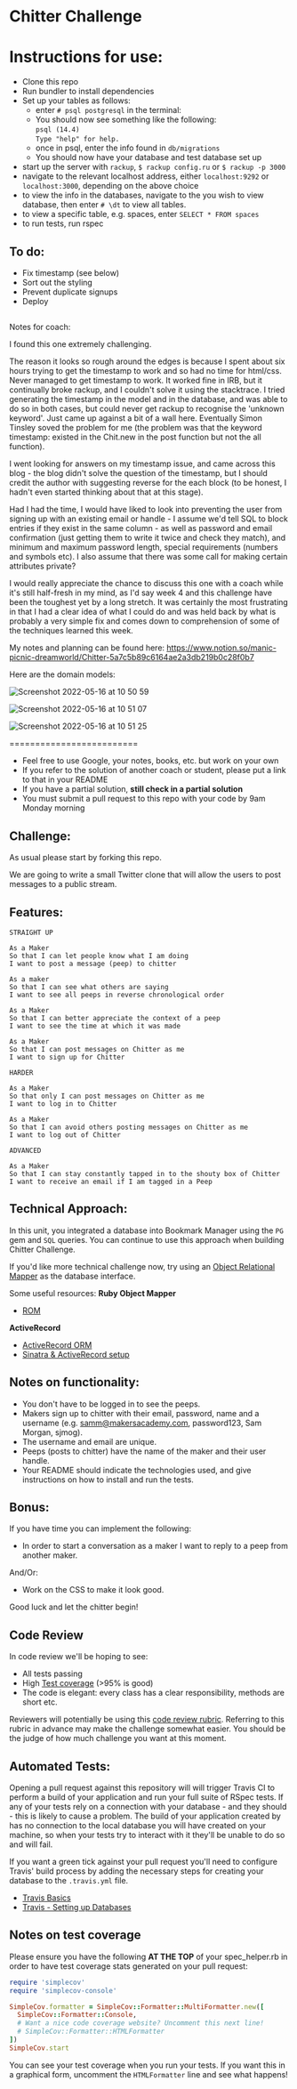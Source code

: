 # Chitter Challenge

# Instructions for use:
- Clone this repo
- Run bundler to install dependencies
- Set up your tables as follows:
  - enter ```# psql postgresql``` in the terminal:
  - You should now see something like the following:<br>
  ```psql (14.4)```<br>
  ```Type "help" for help.```
  - once in psql, enter the info found in ```db/migrations```
  - You should now have your database and test database set up
- start up the server with ```rackup```, ```$ rackup config.ru``` or ```$ rackup -p 3000```
- navigate to the relevant localhost address, either ```localhost:9292``` or ```localhost:3000```, depending on the above choice
- to view the info in the databases, navigate to the you wish to view database, then enter ```# \dt``` to view all tables.
- to view a specific table, e.g. spaces, enter ```SELECT * FROM spaces```
- to run tests, run rspec

## To do: 

- Fix timestamp (see below)
- Sort out the styling
- Prevent duplicate signups
- Deploy

##

Notes for coach:

I found this one extremely challenging.

The reason it looks so rough around the edges is because I spent about six hours trying to get the timestamp to work and so had no time for html/css.
Never managed to get timestamp to work. It worked fine in IRB, but it continually broke rackup, and I couldn't solve it using the stacktrace. I tried generating the timestamp in the model and in the database, and was able to do so in both cases, but could never get rackup to recognise the 'unknown keyword'. Just came up against a bit of a wall here. Eventually Simon Tinsley soved the problem for me (the problem was that the keyword timestamp: existed in the Chit.new in the post function but not the all function). 

I went looking for answers on my timestamp issue, and came across this blog - the blog didn't solve the question of the timestamp, but I should credit the author with suggesting reverse for the each block (to be honest, I hadn't even started thinking about that at this stage).

Had I had the time, I would have liked to look into preventing the user from signing up with an existing email or handle - I assume we'd tell SQL to block entries if they exist in the same column - as well as password and email confirmation (just getting them to write it twice and check they match), and minimum and maximum password length, special requirements (numbers and symbols etc). I also assume that there was some call for making certain attributes private?

I would really appreciate the chance to discuss this one with a coach while it's still half-fresh in my mind, as I'd say week 4 and this challenge have been the toughest yet by a long stretch. It was certainly the most frustrating in that I had a clear idea of what I could do and was held back by what is probably a very simple fix and comes down to comprehension of some of the techniques learned this week.

My notes and planning can be found here: https://www.notion.so/manic-picnic-dreamworld/Chitter-5a7c5b89c6164ae2a3db219b0c28f0b7

Here are the domain models:

![Screenshot 2022-05-16 at 10 50 59](https://user-images.githubusercontent.com/98267087/168569541-f11f876c-6667-42c9-9653-bd13e5f69d86.png)

![Screenshot 2022-05-16 at 10 51 07](https://user-images.githubusercontent.com/98267087/168569581-fdb9e651-d052-4160-b43f-e02bb8f68490.png)

![Screenshot 2022-05-16 at 10 51 25](https://user-images.githubusercontent.com/98267087/168569598-fd35e801-3651-4edc-a8b5-a22fe4eba4e6.png)

=========================

- Feel free to use Google, your notes, books, etc. but work on your own
- If you refer to the solution of another coach or student, please put a link to that in your README
- If you have a partial solution, **still check in a partial solution**
- You must submit a pull request to this repo with your code by 9am Monday morning

## Challenge:

As usual please start by forking this repo.

We are going to write a small Twitter clone that will allow the users to post messages to a public stream.

## Features:

```
STRAIGHT UP

As a Maker
So that I can let people know what I am doing
I want to post a message (peep) to chitter

As a maker
So that I can see what others are saying
I want to see all peeps in reverse chronological order

As a Maker
So that I can better appreciate the context of a peep
I want to see the time at which it was made

As a Maker
So that I can post messages on Chitter as me
I want to sign up for Chitter

HARDER

As a Maker
So that only I can post messages on Chitter as me
I want to log in to Chitter

As a Maker
So that I can avoid others posting messages on Chitter as me
I want to log out of Chitter

ADVANCED

As a Maker
So that I can stay constantly tapped in to the shouty box of Chitter
I want to receive an email if I am tagged in a Peep
```

## Technical Approach:

In this unit, you integrated a database into Bookmark Manager using the `PG` gem and `SQL` queries. You can continue to use this approach when building Chitter Challenge.

If you'd like more technical challenge now, try using an [Object Relational Mapper](https://en.wikipedia.org/wiki/Object-relational_mapping) as the database interface.

Some useful resources:
**Ruby Object Mapper**

- [ROM](https://rom-rb.org/)

**ActiveRecord**

- [ActiveRecord ORM](https://guides.rubyonrails.org/active_record_basics.html)
- [Sinatra & ActiveRecord setup](https://learn.co/lessons/sinatra-activerecord-setup)

## Notes on functionality:

- You don't have to be logged in to see the peeps.
- Makers sign up to chitter with their email, password, name and a username (e.g. samm@makersacademy.com, password123, Sam Morgan, sjmog).
- The username and email are unique.
- Peeps (posts to chitter) have the name of the maker and their user handle.
- Your README should indicate the technologies used, and give instructions on how to install and run the tests.

## Bonus:

If you have time you can implement the following:

- In order to start a conversation as a maker I want to reply to a peep from another maker.

And/Or:

- Work on the CSS to make it look good.

Good luck and let the chitter begin!

## Code Review

In code review we'll be hoping to see:

- All tests passing
- High [Test coverage](https://github.com/makersacademy/course/blob/main/pills/test_coverage.md) (>95% is good)
- The code is elegant: every class has a clear responsibility, methods are short etc.

Reviewers will potentially be using this [code review rubric](docs/review.md). Referring to this rubric in advance may make the challenge somewhat easier. You should be the judge of how much challenge you want at this moment.

## Automated Tests:

Opening a pull request against this repository will will trigger Travis CI to perform a build of your application and run your full suite of RSpec tests. If any of your tests rely on a connection with your database - and they should - this is likely to cause a problem. The build of your application created by has no connection to the local database you will have created on your machine, so when your tests try to interact with it they'll be unable to do so and will fail.

If you want a green tick against your pull request you'll need to configure Travis' build process by adding the necessary steps for creating your database to the `.travis.yml` file.

- [Travis Basics](https://docs.travis-ci.com/user/tutorial/)
- [Travis - Setting up Databases](https://docs.travis-ci.com/user/database-setup/)

## Notes on test coverage

Please ensure you have the following **AT THE TOP** of your spec_helper.rb in order to have test coverage stats generated
on your pull request:

```ruby
require 'simplecov'
require 'simplecov-console'

SimpleCov.formatter = SimpleCov::Formatter::MultiFormatter.new([
  SimpleCov::Formatter::Console,
  # Want a nice code coverage website? Uncomment this next line!
  # SimpleCov::Formatter::HTMLFormatter
])
SimpleCov.start
```

You can see your test coverage when you run your tests. If you want this in a graphical form, uncomment the `HTMLFormatter` line and see what happens!

